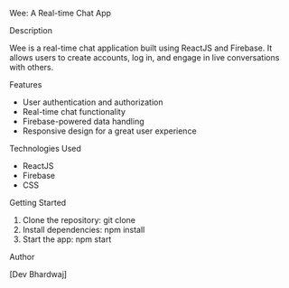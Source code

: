 

Wee: A Real-time Chat App

Description

Wee is a real-time chat application built using ReactJS and Firebase. It allows users to create accounts, log in, and engage in live conversations with others.

Features

- User authentication and authorization
- Real-time chat functionality
- Firebase-powered data handling
- Responsive design for a great user experience

Technologies Used

- ReactJS
- Firebase
- CSS

Getting Started

1. Clone the repository: git clone 
2. Install dependencies: npm install
3. Start the app: npm start



Author

[Dev Bhardwaj]

